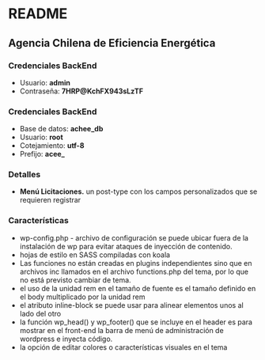 # README #

## Agencia Chilena de Eficiencia Energética ##

### Credenciales BackEnd ###

* Usuario: **admin**
* Contraseña: **7HRP@KchFX943sLzTF**

### Credenciales BackEnd ###

* Base de datos: **achee_db**
* Usuario: **root**
* Cotejamiento: **utf-8**
* Prefijo: **acee_**

### Detalles ###

* **Menú Licitaciones.** un post-type con los campos personalizados que se requieren registrar

### Características ###

* wp-config.php - archivo de configuración se puede ubicar fuera de la instalación de wp para evitar ataques de inyección de contenido.
* hojas de estilo en SASS compiladas con koala
* Las funciones no están creadas en plugins independientes sino que en archivos inc llamados en el archivo functions.php del tema, por lo que no está previsto cambiar de tema.
* el uso de la unidad rem en el tamaño de fuente es el tamaño definido en el body multiplicado por la unidad rem
* el atributo inline-block se puede usar para alinear elementos unos al lado del otro
* la función wp_head() y wp_footer() que se incluye en el header es para mostrar en el front-end la barra de menú de administración de wordpress e inyecta código.
* la opción de editar colores o características visuales en el tema